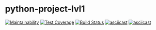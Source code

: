 # python-project-lvl1
[![Maintainability](https://api.codeclimate.com/v1/badges/a99a88d28ad37a79dbf6/maintainability)](https://codeclimate.com/github/codeclimate/codeclimate/maintainability)
[![Test Coverage](https://api.codeclimate.com/v1/badges/a99a88d28ad37a79dbf6/test_coverage)](https://codeclimate.com/github/codeclimate/codeclimate/test_coverage)
[![Build Status](https://travis-ci.com/alekorn/python-project-lvl1.svg?branch=master)](https://travis-ci.com/alekorn/python-project-lvl1)
[![asciicast](https://asciinema.org/a/5g0etIasssL2Kt7Wd9xEvFqLG.svg)](https://asciinema.org/a/5g0etIasssL2Kt7Wd9xEvFqLG)
[![asciicast](https://asciinema.org/a/7q2phdgtDvNZlyqjeWVollejE.svg)](https://asciinema.org/a/7q2phdgtDvNZlyqjeWVollejE)
